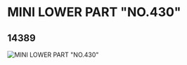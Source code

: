 # MINI LOWER PART "NO.430"
## 14389
![MINI LOWER PART "NO.430"](https://lc-www-live-s.legocdn.com/media/bricks/5/2/6038653.jpg)
